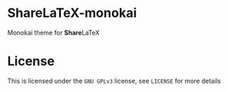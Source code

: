 # ShareLaTeX-monokai

Monokai theme for **Share**LaTeX

# License

This is licensed under the `GNU GPLv3` license, see `LICENSE` for more details
